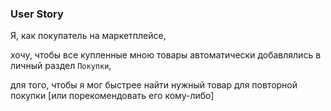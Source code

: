 ### User Story

Я, как покупатель на маркетплейсе,

хочу, чтобы все купленные мною товары автоматически добавлялись в личный раздел `Покупки`,

для того, чтобы я мог быстрее найти нужный товар для повторной покупки \[или порекомендовать его кому-либо\]
